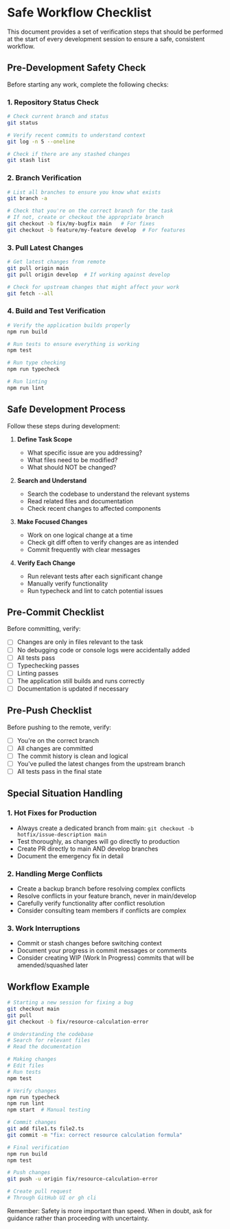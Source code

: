 # Safe Workflow Checklist

This document provides a set of verification steps that should be performed at the start of every development session to ensure a safe, consistent workflow.

## Pre-Development Safety Check

Before starting any work, complete the following checks:

### 1. Repository Status Check

```bash
# Check current branch and status
git status

# Verify recent commits to understand context
git log -n 5 --oneline

# Check if there are any stashed changes
git stash list
```

### 2. Branch Verification

```bash
# List all branches to ensure you know what exists
git branch -a

# Check that you're on the correct branch for the task
# If not, create or checkout the appropriate branch
git checkout -b fix/my-bugfix main   # For fixes
git checkout -b feature/my-feature develop  # For features
```

### 3. Pull Latest Changes

```bash
# Get latest changes from remote
git pull origin main
git pull origin develop  # If working against develop

# Check for upstream changes that might affect your work
git fetch --all
```

### 4. Build and Test Verification

```bash
# Verify the application builds properly
npm run build

# Run tests to ensure everything is working
npm test

# Run type checking
npm run typecheck

# Run linting
npm run lint
```

## Safe Development Process

Follow these steps during development:

1. **Define Task Scope**
   - What specific issue are you addressing?
   - What files need to be modified?
   - What should NOT be changed?

2. **Search and Understand**
   - Search the codebase to understand the relevant systems
   - Read related files and documentation
   - Check recent changes to affected components

3. **Make Focused Changes**
   - Work on one logical change at a time
   - Check git diff often to verify changes are as intended
   - Commit frequently with clear messages

4. **Verify Each Change**
   - Run relevant tests after each significant change
   - Manually verify functionality
   - Run typecheck and lint to catch potential issues

## Pre-Commit Checklist

Before committing, verify:

- [ ] Changes are only in files relevant to the task
- [ ] No debugging code or console logs were accidentally added
- [ ] All tests pass
- [ ] Typechecking passes
- [ ] Linting passes
- [ ] The application still builds and runs correctly
- [ ] Documentation is updated if necessary

## Pre-Push Checklist

Before pushing to the remote, verify:

- [ ] You're on the correct branch
- [ ] All changes are committed
- [ ] The commit history is clean and logical
- [ ] You've pulled the latest changes from the upstream branch
- [ ] All tests pass in the final state

## Special Situation Handling

### 1. Hot Fixes for Production

- Always create a dedicated branch from main: `git checkout -b hotfix/issue-description main`
- Test thoroughly, as changes will go directly to production
- Create PR directly to main AND develop branches
- Document the emergency fix in detail

### 2. Handling Merge Conflicts

- Create a backup branch before resolving complex conflicts
- Resolve conflicts in your feature branch, never in main/develop
- Carefully verify functionality after conflict resolution
- Consider consulting team members if conflicts are complex

### 3. Work Interruptions

- Commit or stash changes before switching context
- Document your progress in commit messages or comments
- Consider creating WIP (Work In Progress) commits that will be amended/squashed later

## Workflow Example

```bash
# Starting a new session for fixing a bug
git checkout main
git pull
git checkout -b fix/resource-calculation-error

# Understanding the codebase
# Search for relevant files
# Read the documentation

# Making changes
# Edit files
# Run tests
npm test

# Verify changes
npm run typecheck
npm run lint
npm start  # Manual testing

# Commit changes
git add file1.ts file2.ts
git commit -m "fix: correct resource calculation formula"

# Final verification
npm run build
npm test

# Push changes
git push -u origin fix/resource-calculation-error

# Create pull request
# Through GitHub UI or gh cli
```

Remember: Safety is more important than speed. When in doubt, ask for guidance rather than proceeding with uncertainty.
